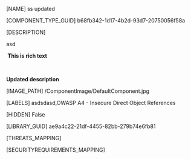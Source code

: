 [NAME]
ss updated

[COMPONENT_TYPE_GUID]
b68fb342-1d17-4b2d-93d7-20750056f58a

[DESCRIPTION]
<p>asd</p><p><b> This is rich text</b></p><p><b><br /></b></p><p><b>Updated description</b></p>

[IMAGE_PATH]
/ComponentImage/DefaultComponent.jpg

[LABELS]
asdsdasd,OWASP A4 - Insecure Direct Object References

[HIDDEN]
False

[LIBRARY_GUID]
ae9a4c22-21df-4455-82bb-279b74e6fb81

[THREATS_MAPPING]


[SECURITYREQUIREMENTS_MAPPING]

